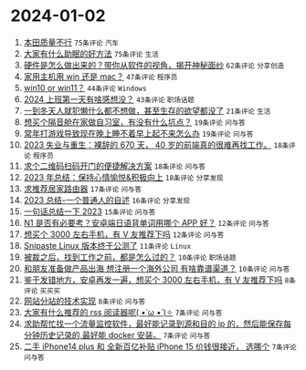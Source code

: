 # 2024-01-02

1. [本田质量不行](https://www.v2ex.com/t/1005056) `75条评论` `汽车`
1. [大家有什么助眠的好方法](https://www.v2ex.com/t/1005047) `75条评论` `生活`
1. [硬件是怎么做出来的？带你从软件的视角，揭开神秘面纱](https://www.v2ex.com/t/1005031) `62条评论` `分享创造`
1. [家用主机用 win 还是 mac？](https://www.v2ex.com/t/1005068) `47条评论` `程序员`
1. [win10 or win11？](https://www.v2ex.com/t/1005072) `44条评论` `Windows`
1. [2024 上班第一天有啥感想没？](https://www.v2ex.com/t/1005080) `43条评论` `职场话题`
1. [一到冬天人就犯懒什么都不想做，甚至生存的欲望都没了](https://www.v2ex.com/t/1005084) `21条评论` `生活`
1. [想买个隔音舱在家做自习室，有没有什么坑点？](https://www.v2ex.com/t/1005088) `19条评论` `问与答`
1. [常年打游戏导致现在晚上睡不着早上起不来怎么办](https://www.v2ex.com/t/1005053) `19条评论` `问与答`
1. [2023 失业与重生：裸辞的 670 天， 40 岁的前端真的很难再找工作。](https://www.v2ex.com/t/1005133) `18条评论` `程序员`
1. [求个二维码扫码开门的便捷解决方案](https://www.v2ex.com/t/1005058) `18条评论` `问与答`
1. [2023 年总结：保持心情愉悦&积极向上](https://www.v2ex.com/t/1005044) `18条评论` `分享发现`
1. [求推荐居家路由器](https://www.v2ex.com/t/1005036) `17条评论` `问与答`
1. [2023 总结-一个普通人的自述](https://www.v2ex.com/t/1005052) `16条评论` `分享发现`
1. [一句话总结一下 2023](https://www.v2ex.com/t/1005071) `15条评论` `问与答`
1. [N1 是否有必要考？安卓端日语背单词用哪个 APP 好？](https://www.v2ex.com/t/1005059) `12条评论` `问与答`
1. [想买个 3000 左右手机，有 V 友推荐下吗](https://www.v2ex.com/t/1005039) `12条评论` `问与答`
1. [Snipaste Linux 版本终于公测了](https://www.v2ex.com/t/1005045) `11条评论` `Linux`
1. [被裁之后，找到工作之前，都是怎么过的？](https://www.v2ex.com/t/1005100) `10条评论` `职场话题`
1. [和朋友准备做产品出海 想注册一个海外公司 有啥靠谱渠道？](https://www.v2ex.com/t/1005049) `10条评论` `问与答`
1. [鉴于发错地方，安卓再发一遍，想买个 3000 左右手机，有 V 友推荐下吗](https://www.v2ex.com/t/1005081) `8条评论` `买买买`
1. [网站分站的技术实现](https://www.v2ex.com/t/1005041) `8条评论` `问与答`
1. [大家有什么推荐的 rss 阅读器呢( •̀ ω •́ )✧](https://www.v2ex.com/t/1005111) `7条评论` `问与答`
1. [求助帮忙找一个流量监控软件，最好能记录到源和目的 ip 的，然后能保存每分钟历史记录的,最好能 docker 安装。](https://www.v2ex.com/t/1005092) `7条评论` `问与答`
1. [二手 iPhone14 plus 和 全新百亿补贴 iPhone 15 价钱很接近， 选哪个](https://www.v2ex.com/t/1005074) `7条评论` `问与答`
